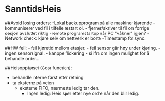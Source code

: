 # SanntidsHeis

##Avoid losing orders:
	-Lokal backupprogram på alle maskiner kjørende
		- kommuniserer ved fil i tilfelle restart ol.
		- fjerner/skriver til fil om forrige sesjon avsluttet riktig
	-remote programstartup når PC "våkner" igjen?
	-Network check: kjøre selv om nettverk er borte
	-Timestamp for sync.

##HW feil:
	- feil kjøretid mellom etasjer.
	- feil sensor går høy under kjøring.
	- ingen sensorsignal.
	- kanppe flickering
	- si ifra om ingen mulighet for å behandle order...

##Heisoppførsel (Cost function):
 - behandle interne først etter retning
 - ta eksterne på veien
	- eksterne FIFO, nærmeste ledig tar den.
		- Ingen ledig: Heis spør etter nye ordre når den blir ledig.


